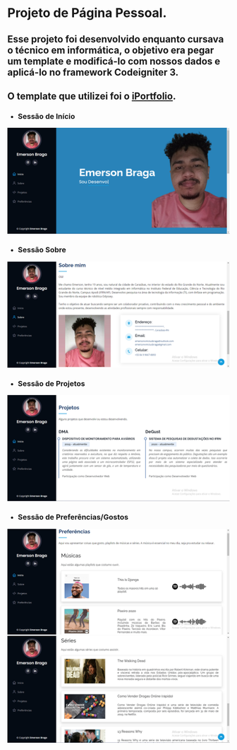 # Projeto de Página Pessoal.

## Esse projeto foi desenvolvido enquanto cursava o técnico em informática, o objetivo era pegar um template e modificá-lo com nossos dados e aplicá-lo no framework Codeigniter 3.

## O template que utilizei foi o [iPortfolio](https://bootstrapmade.com/iportfolio-bootstrap-portfolio-websites-template/).

* ### Sessão de Início
<div>
    <img src="img-readme/inicio.png" alt="Sessão de Início">
</div>

* ### Sessão Sobre
<div>
    <img src="img-readme/sobre.png" alt="Sessão Sobre">
</div>

* ### Sessão de Projetos
<div>
    <img src="img-readme/projetos.png" alt="Sessão de Projetos">
</div>

* ### Sessão de Preferências/Gostos
<div>
    <img src="img-readme/preferencias1.png" alt="Sessão de Preferências/Gostos">
    <img src="img-readme/preferencias2.png" alt="Sessão de Preferências/Gostos">
</div>